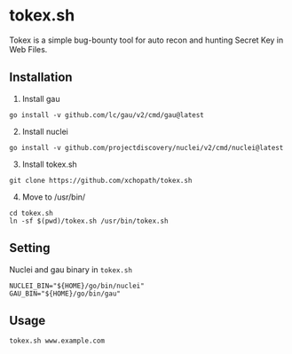 # tokex.sh

Tokex is a simple bug-bounty tool for auto recon and hunting Secret Key in Web Files.

## Installation

1. Install gau
```
go install -v github.com/lc/gau/v2/cmd/gau@latest
```

2. Install nuclei
```
go install -v github.com/projectdiscovery/nuclei/v2/cmd/nuclei@latest
```

3. Install tokex.sh
```
git clone https://github.com/xchopath/tokex.sh
```

4. Move to /usr/bin/
```
cd tokex.sh
ln -sf $(pwd)/tokex.sh /usr/bin/tokex.sh
```

## Setting

Nuclei and gau binary in `tokex.sh`
```
NUCLEI_BIN="${HOME}/go/bin/nuclei"
GAU_BIN="${HOME}/go/bin/gau"
```

## Usage
```
tokex.sh www.example.com
```

